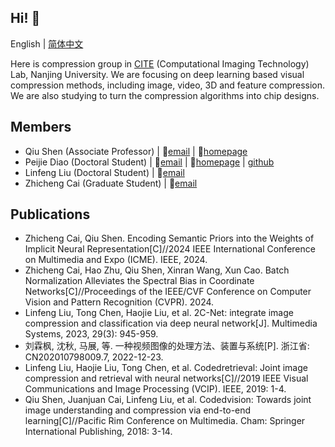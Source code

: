 ## Hi! :wave:

English | [简体中文](https://github.com/NJU-CITE-Compression/.github/blob/main/profile/README_CN.md)

Here is compression group in [CITE](https://cite.nju.edu.cn) (Computational Imaging Technology) Lab, Nanjing University. We are focusing on deep learning based visual compression methods, including image, video, 3D and feature compression. We are also studying to turn the compression algorithms into chip designs.

## Members

* Qiu Shen (Associate Professor) | :email:[email](mailto:shenqiu@nju.edu.cn) | :link:[homepage](https://cite.nju.edu.cn/People/Faculty/20220722/i226168.html)
* Peijie Diao (Doctoral Student) | :email:[email](mailto:pjdiao@smail.nju.edu.cn) | :link:[homepage](https://www.do1e.cn) | [github](https://github.com/Do1e)
* Linfeng Liu (Doctoral Student) | :email:[email](mailto:linfeng@smail.nju.edu.cn)
* Zhicheng Cai (Graduate Student) | :email:[email](mailto:502022230088@smail.nju.edu.cn)

## Publications

* Zhicheng Cai, Qiu Shen. Encoding Semantic Priors into the Weights of Implicit Neural Representation[C]//2024 IEEE International Conference on Multimedia and Expo (ICME). IEEE, 2024.
* Zhicheng Cai, Hao Zhu, Qiu Shen, Xinran Wang, Xun Cao. Batch Normalization Alleviates the Spectral Bias in Coordinate Networks[C]//Proceedings of the IEEE/CVF Conference on Computer Vision and Pattern Recognition (CVPR). 2024.
* Linfeng Liu, Tong Chen, Haojie Liu, et al. 2C-Net: integrate image compression and classification via deep neural network[J]. Multimedia Systems, 2023, 29(3): 945-959.
* 刘霖枫, 沈秋, 马展, 等. 一种视频图像的处理方法、装置与系统[P]. 浙江省: CN202010798009.7, 2022-12-23.
* Linfeng Liu, Haojie Liu, Tong Chen, et al. Codedretrieval: Joint image compression and retrieval with neural networks[C]//2019 IEEE Visual Communications and Image Processing (VCIP). IEEE, 2019: 1-4.
* Qiu Shen, Juanjuan Cai, Linfeng Liu, et al. Codedvision: Towards joint image understanding and compression via end-to-end learning[C]//Pacific Rim Conference on Multimedia. Cham: Springer International Publishing, 2018: 3-14.
